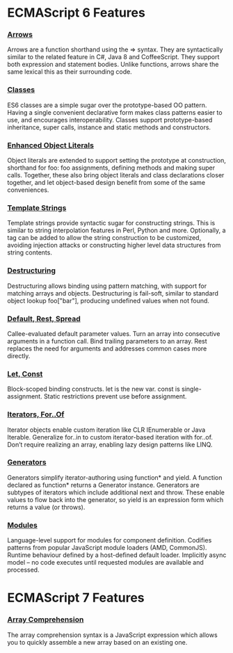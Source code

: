 # ECMAScript 6 Features

### [Arrows](https://github.com/dnbard/es6-guide/blob/master/ecma6/arrows.md)
Arrows are a function shorthand using the => syntax. They are syntactically similar to the related feature in C#, Java 8 and CoffeeScript. They support both expression and statement bodies. Unlike functions, arrows share the same lexical this as their surrounding code.

### [Classes](https://github.com/dnbard/es6-guide/blob/master/ecma6/classes.md)
ES6 classes are a simple sugar over the prototype-based OO pattern. Having a single convenient declarative form makes class patterns easier to use, and encourages interoperability. Classes support prototype-based inheritance, super calls, instance and static methods and constructors.

### [Enhanced Object Literals](https://github.com/dnbard/es6-guide/blob/master/ecma6/objectLiterals.md)
Object literals are extended to support setting the prototype at construction, shorthand for foo: foo assignments, defining methods and making super calls. Together, these also bring object literals and class declarations closer together, and let object-based design benefit from some of the same conveniences.

### [Template Strings](https://github.com/dnbard/es6-guide/blob/master/ecma6/templateStrings.md)
Template strings provide syntactic sugar for constructing strings. This is similar to string interpolation features in Perl, Python and more. Optionally, a tag can be added to allow the string construction to be customized, avoiding injection attacks or constructing higher level data structures from string contents.

### [Destructuring](https://github.com/dnbard/es6-guide/blob/master/ecma6/destructuring.md)
Destructuring allows binding using pattern matching, with support for matching arrays and objects. Destructuring is fail-soft, similar to standard object lookup foo["bar"], producing undefined values when not found.

### [Default, Rest, Spread](https://github.com/dnbard/es6-guide/blob/master/ecma6/default.md)
Callee-evaluated default parameter values. Turn an array into consecutive arguments in a function call. Bind trailing parameters to an array. Rest replaces the need for arguments and addresses common cases more directly.

### [Let, Const](https://github.com/dnbard/es6-guide/blob/master/ecma6/let.md)
Block-scoped binding constructs. let is the new var. const is single-assignment. Static restrictions prevent use before assignment.

### [Iterators, For..Of](https://github.com/dnbard/es6-guide/blob/master/ecma6/iterators.md)
Iterator objects enable custom iteration like CLR IEnumerable or Java Iterable. Generalize for..in to custom iterator-based iteration with for..of. Don’t require realizing an array, enabling lazy design patterns like LINQ.

### [Generators](https://github.com/dnbard/es6-guide/blob/master/ecma6/generators.md)
Generators simplify iterator-authoring using function* and yield. A function declared as function* returns a Generator instance. Generators are subtypes of iterators which include additional next and throw. These enable values to flow back into the generator, so yield is an expression form which returns a value (or throws).

### [Modules](https://github.com/dnbard/es6-guide/blob/master/ecma6/modules.md)
Language-level support for modules for component definition. Codifies patterns from popular JavaScript module loaders (AMD, CommonJS). Runtime behaviour defined by a host-defined default loader. Implicitly async model – no code executes until requested modules are available and processed.

# ECMAScript 7 Features

### [Array Comprehension](https://github.com/dnbard/es6-guide/blob/master/ecma6/arrayComprehension.md)
The array comprehension syntax is a JavaScript expression which allows you to quickly assemble a new array based on an existing one.